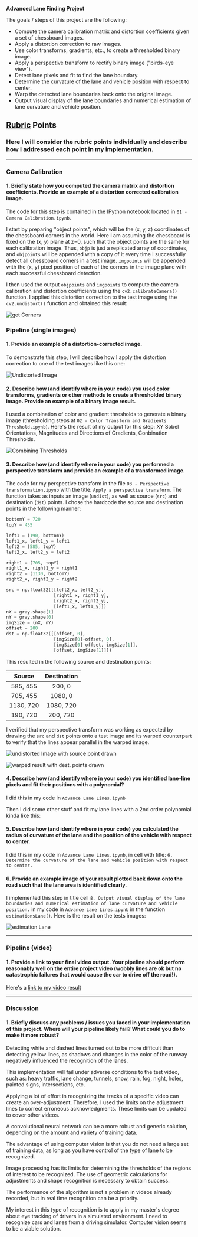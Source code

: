 **Advanced Lane Finding Project**

The goals / steps of this project are the following:

* Compute the camera calibration matrix and distortion coefficients given a set of chessboard images.
* Apply a distortion correction to raw images.
* Use color transforms, gradients, etc., to create a thresholded binary image.
* Apply a perspective transform to rectify binary image ("birds-eye view").
* Detect lane pixels and fit to find the lane boundary.
* Determine the curvature of the lane and vehicle position with respect to center.
* Warp the detected lane boundaries back onto the original image.
* Output visual display of the lane boundaries and numerical estimation of lane curvature and vehicle position.

## [Rubric](https://review.udacity.com/#!/rubrics/571/view) Points

### Here I will consider the rubric points individually and describe how I addressed each point in my implementation.  

---

### Camera Calibration

#### 1. Briefly state how you computed the camera matrix and distortion coefficients. Provide an example of a distortion corrected calibration image.

The code for this step is contained in the IPython notebook located in `01 - Camera Calibration.ipynb`.  

I start by preparing "object points", which will be the (x, y, z) coordinates of the chessboard corners in the world. Here I am assuming the chessboard is fixed on the (x, y) plane at z=0, such that the object points are the same for each calibration image.  Thus, `objp` is just a replicated array of coordinates, and `objpoints` will be appended with a copy of it every time I successfully detect all chessboard corners in a test image.  `imgpoints` will be appended with the (x, y) pixel position of each of the corners in the image plane with each successful chessboard detection.  

I then used the output `objpoints` and `imgpoints` to compute the camera calibration and distortion coefficients using the `cv2.calibrateCamera()` function.  I applied this distortion correction to the test image using the `cv2.undistort()` function and obtained this result: 

![get Corners](./output_images/getcorners.png)

### Pipeline (single images)

#### 1. Provide an example of a distortion-corrected image.

To demonstrate this step, I will describe how I apply the distortion correction to one of the test images like this one:

![Undistorted Image](./output_images/undistortedImage.png)

#### 2. Describe how (and identify where in your code) you used color transforms, gradients or other methods to create a thresholded binary image.  Provide an example of a binary image result.

I used a combination of color and gradient thresholds to generate a binary image (thresholding steps at `02 - Color Transform and Gradients Threshold.ipynb`). Here's the result of my output for this step: XY Sobel Orientations, Magnitudes and Directions of Gradients, Conbination Thresholds.  

![Combining Thresholds](./output_images/combiningThresholds.png)

#### 3. Describe how (and identify where in your code) you performed a perspective transform and provide an example of a transformed image.

The code for my perspective transform  in the file `03 - Perspective transformation.ipynb` with the title: `Apply a perspective transform`.  The function takes as inputs an image (`undist`), as well as source (`src`) and destination (`dst`) points. I chose the hardcode the source and destination points in the following manner:

```python
bottomY = 720
topY = 455

left1 = (190, bottomY)
left1_x, left1_y = left1
left2 = (585, topY)
left2_x, left2_y = left2

right1 = (705, topY)
right1_x, right1_y = right1
right2 = (1130, bottomY)
right2_x, right2_y = right2

src = np.float32([[left2_x, left2_y],
                  [right1_x, right1_y],
                  [right2_x, right2_y],
                  [left1_x, left1_y]])
nX = gray.shape[1]
nY = gray.shape[0]
imgSize = (nX, nY)
offset = 200
dst = np.float32([[offset, 0],
                  [imgSize[0]-offset, 0],
                  [imgSize[0]-offset, imgSize[1]], 
                  [offset, imgSize[1]]])
```

This resulted in the following source and destination points:

| Source        | Destination   | 
|:-------------:|:-------------:| 
|  585, 455     | 200,    0     | 
|  705, 455     | 1080,   0     |
| 1130, 720     | 1080, 720     |
|  190, 720     | 200,  720     |

I verified that my perspective transform was working as expected by drawing the `src` and `dst` points onto a test image and its warped counterpart to verify that the lines appear parallel in the warped image.

![undistorted Image with source point drawn](./output_images/undistortedImageSrc.png)

![warped result with dest. points drawn](./output_images/warpedResultDst.png)


#### 4. Describe how (and identify where in your code) you identified lane-line pixels and fit their positions with a polynomial?

I did this in my code in `Advance Lane Lines.ipynb`

Then I did some other stuff and fit my lane lines with a 2nd order polynomial kinda like this:

#### 5. Describe how (and identify where in your code) you calculated the radius of curvature of the lane and the position of the vehicle with respect to center.

I did this in my code in `Advance Lane Lines.ipynb`, in cell with title: `6. Determine the curvature of the lane and vehicle position with respect to center.`

#### 6. Provide an example image of your result plotted back down onto the road such that the lane area is identified clearly.

I implemented this step in title cell `8. Output visual display of the lane boundaries and numerical estimation of lane curvature and vehicle position.` in my code in `Advance Lane Lines.ipynb` in the function `estimationsLane()`.  Here is the result on the tests images:

![estimation Lane](./output_images/estimationLane.png)

---

### Pipeline (video)

#### 1. Provide a link to your final video output.  Your pipeline should perform reasonably well on the entire project video (wobbly lines are ok but no catastrophic failures that would cause the car to drive off the road!).

Here's a [link to my video result](./output_images/project_video.mp4)

---

### Discussion

#### 1. Briefly discuss any problems / issues you faced in your implementation of this project.  Where will your pipeline likely fail?  What could you do to make it more robust?

Detecting white and dashed lines turned out to be more difficult than detecting yellow lines, as shadows and changes in the color of the runway negatively influenced the recognition of the lanes.

This implementation will fail under adverse conditions to the test video, such as: heavy traffic, lane change, tunnels, snow, rain, fog, night, holes, painted signs, intersections, etc.

Applying a lot of effort in recognizing the tracks of a specific video can create an over-adjustment. Therefore, I used the limits on the adjustment lines to correct erroneous acknowledgments. These limits can be updated to cover other videos.

A convolutional neural network can be a more robust and generic solution, depending on the amount and variety of training data.

The advantage of using computer vision is that you do not need a large set of training data, as long as you have control of the type of lane to be recognized.

Image processing has its limits for determining the thresholds of the regions of interest to be recognized. The use of geometric calculations for adjustments and shape recognition is necessary to obtain success.

The performance of the algorithm is not a problem in videos already recorded, but in real time recognition can be a priority.

My interest in this type of recognition is to apply in my master's degree about eye tracking of drivers in a simulated environment. I need to recognize cars and lanes from a driving simulator. Computer vision seems to be a viable solution.
